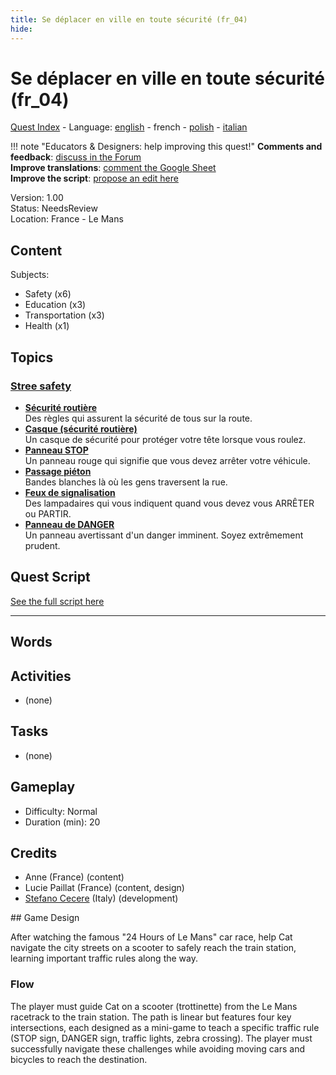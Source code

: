 ```yaml
---
title: Se déplacer en ville en toute sécurité (fr_04)
hide:
---
```


# Se déplacer en ville en toute sécurité (fr_04)
[Quest Index](./index.fr.md) - Language: [english](./fr_04.md) - french - [polish](./fr_04.pl.md) - [italian](./fr_04.it.md)

!!! note "Educators & Designers: help improving this quest!"
    **Comments and feedback**: [discuss in the Forum](https://antura.discourse.group/t/fr-04-road-safety-les-mans/40/1)  
    **Improve translations**: [comment the Google Sheet](https://docs.google.com/spreadsheets/d/1FPFOy8CHor5ArSg57xMuPAG7WM27-ecDOiU-OmtHgjw/edit?gid=1892167235#gid=1892167235)  
    **Improve the script**: [propose an edit here](https://github.com/vgwb/Antura/blob/main/Assets/_discover/_quests/FR_04%20Le%20Mans%20Streets/FR_04%20Le%20Mans%20Streets%20-%20Yarn%20Script.yarn)  

Version: 1.00  
Status: NeedsReview  
Location: France - Le Mans

## Content
Subjects: 

  - Safety (x6)
  - Education (x3)
  - Transportation (x3)
  - Health (x1)

## Topics
### [Stree safety](./../topics/index.md#street-safety)

  - **[Sécurité routière](./../cards/index.md#street_safety)**  
    Des règles qui assurent la sécurité de tous sur la route.  
  - **[Casque (sécurité routière)](./../cards/index.md#helmet_street_safety)**  
    Un casque de sécurité pour protéger votre tête lorsque vous roulez.  
  - **[Panneau STOP](./../cards/index.md#stop_sign)**  
    Un panneau rouge qui signifie que vous devez arrêter votre véhicule.  
  - **[Passage piéton](./../cards/index.md#zebra_crossing)**  
    Bandes blanches là où les gens traversent la rue.  
  - **[Feux de signalisation](./../cards/index.md#traffic_lights)**  
    Des lampadaires qui vous indiquent quand vous devez vous ARRÊTER ou PARTIR.  
  - **[Panneau de DANGER](./../cards/index.md#danger_sign)**  
    Un panneau avertissant d'un danger imminent. Soyez extrêmement prudent.  

## Quest Script

[See the full script here](./fr_04-script.fr.md)

---

## Words
## Activities
- (none)

## Tasks
- (none)
## Gameplay
- Difficulty: Normal
- Duration (min): 20
## Credits
- Anne (France) (content)
- Lucie Paillat (France) (content, design)
- [Stefano Cecere](https://stefanocecere.com) (Italy) (development)

## Game Design

After watching the famous "24 Hours of Le Mans" car race, help Cat navigate the city streets on a scooter to safely reach the train station, learning important traffic rules along the way. 

### Flow
The player must guide Cat on a scooter (trottinette) from the Le Mans racetrack to the train station. The path is linear but features four key intersections, each designed as a mini-game to teach a specific traffic rule (STOP sign, DANGER sign, traffic lights, zebra crossing). 
The player must successfully navigate these challenges while avoiding moving cars and bicycles to reach the destination.

